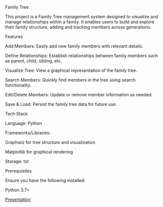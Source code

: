 Family Tree

This project is a Family Tree management system designed to visualize and manage relationships within a family. It enables users to build and explore their family structure, adding and tracking members across generations.

Features

Add Members: Easily add new family members with relevant details.

Define Relationships: Establish relationships between family members such as parent, child, sibling, etc.

Visualize Tree: View a graphical representation of the family tree.

Search Members: Quickly find members in the tree using search functionality.

Edit/Delete Members: Update or remove member information as needed.

Save & Load: Persist the family tree data for future use.


Tech Stack

Language: Python

Frameworks/Libraries:

Graphwiz for tree structure and visualization

Matplotlib for graphical rendering

Storage: txt

Prerequisites

Ensure you have the following installed:

Python 3.7+




[Presentation](https://docs.google.com/presentation/d/1kzNGZWIH32cyok6qOlye6qK_2Tge8CTfeQiieCIYKik/present?slide=id.g25e67292017_0_5)
